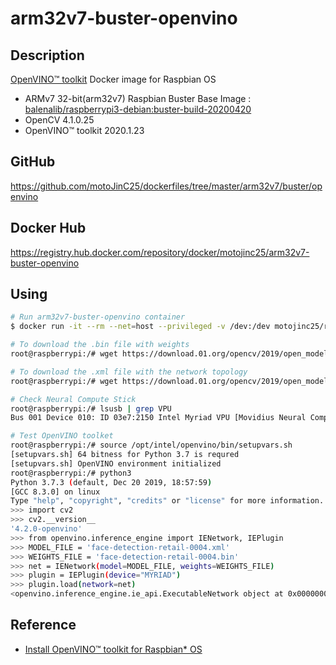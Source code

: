 # arm32v7-buster-openvino

## Description

[OpenVINO™ toolkit](https://01.org/openvinotoolkit) Docker image for Raspbian OS

- ARMv7 32-bit(arm32v7) Raspbian Buster Base Image : [balenalib/raspberrypi3-debian:buster-build-20200420](https://hub.docker.com/layers/balenalib/raspberrypi3-debian/buster-build-20200420/images/sha256-9b8e5e469a9dec4dad0af58c2dccba50c518c74590f5cfa9cf77f19a516f6535?context=explore)
- OpenCV 4.1.0.25
- OpenVINO™ toolkit 2020.1.23

## GitHub

https://github.com/motoJinC25/dockerfiles/tree/master/arm32v7/buster/openvino

## Docker Hub

https://registry.hub.docker.com/repository/docker/motojinc25/arm32v7-buster-openvino

## Using

```bash
# Run arm32v7-buster-openvino container
$ docker run -it --rm --net=host --privileged -v /dev:/dev motojinc25/rpi-buster-openvino:latest /bin/bash

# To download the .bin file with weights
root@raspberrypi:/# wget https://download.01.org/opencv/2019/open_model_zoo/R3/20190905_163000_models_bin/face-detection-retail-0004/FP16/face-detection-retail-0004.bin

# To download the .xml file with the network topology
root@raspberrypi:/# wget https://download.01.org/opencv/2019/open_model_zoo/R3/20190905_163000_models_bin/face-detection-retail-0004/FP16/face-detection-retail-0004.xml

# Check Neural Compute Stick
root@raspberrypi:/# lsusb | grep VPU
Bus 001 Device 010: ID 03e7:2150 Intel Myriad VPU [Movidius Neural Compute Stick]

# Test OpenVINO toolket
root@raspberrypi:/# source /opt/intel/openvino/bin/setupvars.sh
[setupvars.sh] 64 bitness for Python 3.7 is requred
[setupvars.sh] OpenVINO environment initialized
root@raspberrypi:/# python3
Python 3.7.3 (default, Dec 20 2019, 18:57:59)
[GCC 8.3.0] on linux
Type "help", "copyright", "credits" or "license" for more information.
>>> import cv2
>>> cv2.__version__
'4.2.0-openvino'
>>> from openvino.inference_engine import IENetwork, IEPlugin
>>> MODEL_FILE = 'face-detection-retail-0004.xml'
>>> WEIGHTS_FILE = 'face-detection-retail-0004.bin'
>>> net = IENetwork(model=MODEL_FILE, weights=WEIGHTS_FILE)
>>> plugin = IEPlugin(device="MYRIAD")
>>> plugin.load(network=net)
<openvino.inference_engine.ie_api.ExecutableNetwork object at 0x00000000>
```

## Reference

- [Install OpenVINO™ toolkit for Raspbian* OS](https://docs.openvinotoolkit.org/2020.1/_docs_install_guides_installing_openvino_raspbian.html)

